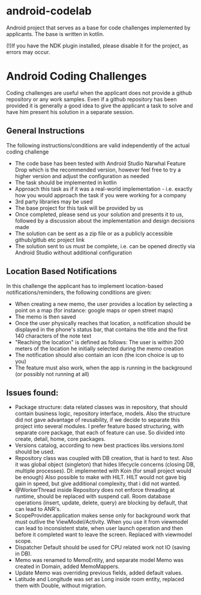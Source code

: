 # android-codelab
Android project that serves as a base for code challenges implemented by applicants.
The base is written in kotlin. 

(!)If you have the NDK plugin installed, please disable it for the project, as errors may occur.

# Android Coding Challenges
Coding challenges are useful when the applicant does not provide a github repository or any work samples. Even if a github repository has been provided it is generally a good idea to give the applicant a task to solve and have him present his solution in a separate session. 

## General Instructions
The following instructions/conditions are valid independently of the actual coding challenge

- The code base has been tested with Android Studio Narwhal Feature Drop which is the recommended version, however feel free to try a higher version and adjust the configuration as needed
- The task should be implemented in kotlin
- Approach this task as if it was a real-world implementation - i.e. exactly how you would approach the task if you were working for a company
- 3rd party libraries may be used
- The base project for this task will be provided by us
- Once completed, please send us your solution and presents it to us, followed by a discussion about the implementation and design decisions made
- The solution can be sent as a zip file or as a publicly accessible github/gitlub etc project link
- The solution sent to us must be complete, i.e. can be opened directly via Android Studio without additional configuration

## Location Based Notifications
In this challenge the applicant has to implement location-based notifications/reminders, the following conditions are given:

- When creating a new memo, the user provides a location by selecting a point on a map (for instance: google maps or open street maps)
- The memo is then saved
- Once the user physically reaches that location, a notification should be displayed in the phone's status bar, that contains the title and the first 140 characters of the note text
- "Reaching the location" is defined as follows: The user is within 200 meters of the location he initially selected during the memo creation
- The notification should also contain an icon (the icon choice is up to you)
- The feature must also work, when the app is running in the background (or possibly not running at all)

## Issues found:
- Package structure: data related classes was in repository, that should contain business logic, repository interface, models. 
Also the structure did not gave advantage of reusability, if we decide to separate this project into several modules.
I prefer feature based structuring, with separate core package, that each of feature can use. So divided into create, detail, home, core packages.
- Versions catalog, according to new best practices libs.versions.toml should be used.
- Repository class was coupled with DB creation, that is hard to test. Also it was global object (singleton) that hides lifecycle concerns (closing DB, multiple processes). 
DI: implemented with Koin (for small project would be enough) Also possible to make with HILT. HILT would not gave big gain in speed, but give additional complexity, that i did not wanted.
- @WorkerThread  inside Repository does not enforce threading at runtime, should be replaced with suspend call. Room database operations (insert, update, delete, query) are blocking by default, that can lead to ANR's.
- ScopeProvider.application makes sense only for background work that must outlive the ViewModel/Activity.
When you use it from viewmodel can lead to inconsistent state, when user launch operation and then before it completed want to leave the screen. Replaced with viewmodel scope.
- Dispatcher Default should be used for CPU related work not IO (saving in DB).
- Memo was renamed to MemoEntity, and separate model Memo was created in Domain, added MemoMappers.
- Update Memo was overriding previous fields, added default values.
- Latitude and Longitude was set as Long inside room entity, replaced them with Double, without migration.
